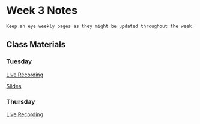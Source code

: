 Week 3 Notes
============================

```{note}
Keep an eye weekly pages as they might be updated throughout the week.
```

## Class Materials

### Tuesday

[Live Recording]()

<a href="../resources/INF_134_Week_3_Tu.pdf">Slides</a>

### Thursday

[Live Recording]()

